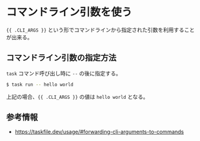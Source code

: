 # コマンドライン引数を使う

```{{ .CLI_ARGS }}``` という形でコマンドラインから指定された引数を利用することが出来る。

## コマンドライン引数の指定方法

```task``` コマンド呼び出し時に ```--``` の後に指定する。

```sh
$ task run -- hello world
```

上記の場合、```{{ .CLI_ARGS }}``` の値は ```hello world``` となる。

## 参考情報

- https://taskfile.dev/usage/#forwarding-cli-arguments-to-commands
